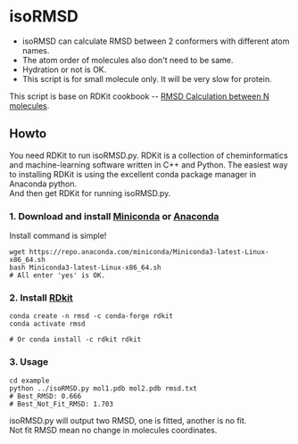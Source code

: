 isoRMSD  
=======
- isoRMSD can calculate RMSD between 2 conformers with different atom names.
- The atom order of molecules also don't need to be same.
- Hydration or not is OK.
- This script is for small molecule only. It will be very slow for protein.

This script is base on RDKit cookbook -- [RMSD Calculation between N molecules](http://www.rdkit.org/docs/Cookbook.html).


Howto
-----
You need RDKit to run isoRMSD.py.
RDKit is a collection of cheminformatics and machine-learning software written in C++ and Python.
The easiest way to installing RDKit is using the excellent conda package manager in Anaconda python.  
And then get RDKit for running isoRMSD.py.  

### 1. Download and install [Miniconda](https://docs.conda.io/en/latest/miniconda.html) or [Anaconda](https://www.continuum.io/)
Install command is simple!
```
wget https://repo.anaconda.com/miniconda/Miniconda3-latest-Linux-x86_64.sh
bash Miniconda3-latest-Linux-x86_64.sh
# All enter 'yes' is OK.
```
### 2. Install [RDkit](http://rdkit.org/)
```
conda create -n rmsd -c conda-forge rdkit
conda activate rmsd

# Or conda install -c rdkit rdkit
```
### 3. Usage
```
cd example
python ../isoRMSD.py mol1.pdb mol2.pdb rmsd.txt
# Best_RMSD: 0.666
# Best_Not_Fit_RMSD: 1.703
```
isoRMSD.py will output two RMSD, one is fitted, another is no fit.  
Not fit  RMSD mean no change in molecules coordinates.  
